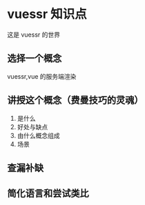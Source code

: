 # vuessr 知识点

这是 vuessr 的世界

## 选择一个概念

vuessr,vue 的服务端渲染

## 讲授这个概念（费曼技巧的灵魂）

1. 是什么
2. 好处与缺点
3. 由什么概念组成
4. 场景

## 查漏补缺

## 简化语言和尝试类比
